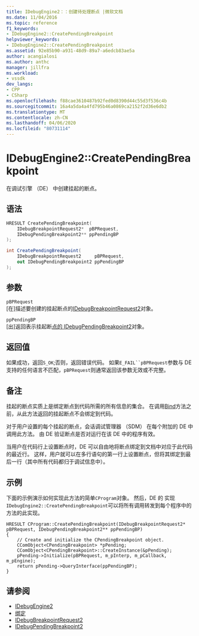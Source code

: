 ```yaml
---
title: IDebugEngine2：：创建待处理断点 |微软文档
ms.date: 11/04/2016
ms.topic: reference
f1_keywords:
- IDebugEngine2::CreatePendingBreakpoint
helpviewer_keywords:
- IDebugEngine2::CreatePendingBreakpoint
ms.assetid: 92e85b90-a931-48d9-89a7-a6edcb83ae5a
author: acangialosi
ms.author: anthc
manager: jillfra
ms.workload:
- vssdk
dev_langs:
- CPP
- CSharp
ms.openlocfilehash: f88cae3610487b92fed0d8390d44c55d3f536c4b
ms.sourcegitcommit: 16a4a5da4a4fd795b46a0869ca2152f2d36e6db2
ms.translationtype: MT
ms.contentlocale: zh-CN
ms.lasthandoff: 04/06/2020
ms.locfileid: "80731114"
---
```

# <a name="idebugengine2creatependingbreakpoint"></a>IDebugEngine2::CreatePendingBreakpoint
在调试引擎 （DE） 中创建挂起的断点。

## <a name="syntax"></a>语法

```cpp
HRESULT CreatePendingBreakpoint(
    IDebugBreakpointRequest2*  pBPRequest,
    IDebugPendingBreakpoint2** ppPendingBP
);
```

```csharp
int CreatePendingBreakpoint(
    IDebugBreakpointRequest2     pBPRequest,
    out IDebugPendingBreakpoint2 ppPendingBP
);
```

## <a name="parameters"></a>参数
`pBPRequest`\
[在]描述要创建的挂起断点的[IDebugBreakpointRequest2](../../../extensibility/debugger/reference/idebugbreakpointrequest2.md)对象。

`ppPendingBP`\
[出]返回表示挂起断[点的 IDebugPendingBreakpoint2](../../../extensibility/debugger/reference/idebugpendingbreakpoint2.md)对象。

## <a name="return-value"></a>返回值
如果成功，返回`S_OK`;否则，返回错误代码。 如果`E_FAIL``pBPRequest`参数与 DE 支持的任何语言不匹配，`pBPRequest`则通常返回该参数无效或不完整。

## <a name="remarks"></a>备注
挂起的断点实质上是绑定断点到代码所需的所有信息的集合。 在调用[Bind](../../../extensibility/debugger/reference/idebugpendingbreakpoint2-bind.md)方法之前，从此方法返回的挂起断点不会绑定到代码。

对于用户设置的每个挂起的断点，会话调试管理器 （SDM） 在每个附加的 DE 中调用此方法。 由 DE 验证断点是否对运行在该 DE 中的程序有效。

当用户在代码行上设置断点时，DE 可以自由地将断点绑定到文档中对应于此代码的最近行。 这样，用户就可以在多行语句的第一行上设置断点，但将其绑定到最后一行（其中所有代码都归于调试信息中）。

## <a name="example"></a>示例
下面的示例演示如何实现此方法的简单`CProgram`对象。 然后，DE 的 实现`IDebugEngine2::CreatePendingBreakpoint`可以将所有调用转发到每个程序中的方法的此实现。

```
HRESULT CProgram::CreatePendingBreakpoint(IDebugBreakpointRequest2* pBPRequest, IDebugPendingBreakpoint2** ppPendingBP)
{
    // Create and initialize the CPendingBreakpoint object.
    CComObject<CPendingBreakpoint> *pPending;
    CComObject<CPendingBreakpoint>::CreateInstance(&pPending);
    pPending->Initialize(pBPRequest, m_pInterp, m_pCallback, m_pEngine);
    return pPending->QueryInterface(ppPendingBP);
}
```

## <a name="see-also"></a>请参阅
- [IDebugEngine2](../../../extensibility/debugger/reference/idebugengine2.md)
- [绑定](../../../extensibility/debugger/reference/idebugpendingbreakpoint2-bind.md)
- [IDebugBreakpointRequest2](../../../extensibility/debugger/reference/idebugbreakpointrequest2.md)
- [IDebugPendingBreakpoint2](../../../extensibility/debugger/reference/idebugpendingbreakpoint2.md)
